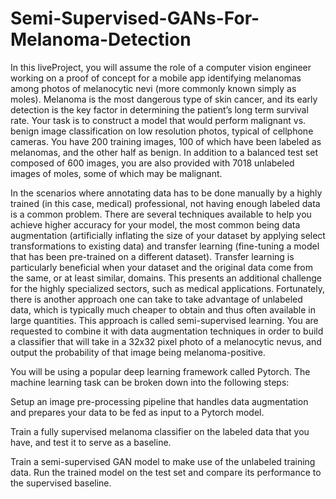# Semi-Supervised-GANs-For-Melanoma-Detection

In this liveProject, you will assume the role of a computer vision engineer working on a proof of concept for a mobile app identifying melanomas among photos of melanocytic nevi (more commonly known simply as moles). Melanoma is the most dangerous type of skin cancer, and its early detection is the key factor in determining the patient’s long term survival rate. Your task is to construct a model that would perform malignant vs. benign image classification on low resolution photos, typical of cellphone cameras. You have 200 training images, 100 of which have been labeled as melanomas, and the other half as benign. In addition to a balanced test set composed of 600 images, you are also provided with 7018 unlabeled images of moles, some of which may be malignant.

In the scenarios where annotating data has to be done manually by a highly trained (in this case, medical) professional, not having enough labeled data is a common problem. There are several techniques available to help you achieve higher accuracy for your model, the most common being data augmentation (artificially inflating the size of your dataset by applying select transformations to existing data) and transfer learning (fine-tuning a model that has been pre-trained on a different dataset). Transfer learning is particularly beneficial when your dataset and the original data come from the same, or at least similar, domains. This presents an additional challenge for the highly specialized sectors, such as medical applications. Fortunately, there is another approach one can take to take advantage of unlabeled data, which is typically much cheaper to obtain and thus often available in large quantities. This approach is called semi-supervised learning. You are requested to combine it with data augmentation techniques in order to build a classifier that will take in a 32x32 pixel photo of a melanocytic nevus, and output the probability of that image being melanoma-positive.

You will be using a popular deep learning framework called Pytorch. The machine learning task can be broken down into the following steps:

Setup an image pre-processing pipeline that handles data augmentation and prepares your data to be fed as input to a Pytorch model.

Train a fully supervised melanoma classifier on the labeled data that you have, and test it to serve as a baseline.

Train a semi-supervised GAN model to make use of the unlabeled training data. Run the trained model on the test set and compare its performance to the supervised baseline.
